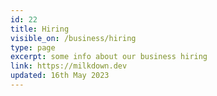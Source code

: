 ```yaml
---
id: 22
title: Hiring
visible_on: /business/hiring
type: page
excerpt: some info about our business hiring
link: https://milkdown.dev
updated: 16th May 2023
---
```

